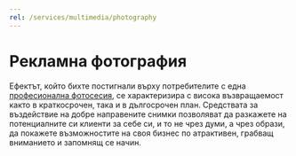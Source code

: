 ```yaml
---
rel: /services/multimedia/photography
---
```

# Рекламна **фотография**
Ефектът, който бихте постигнали върху потребителите с една [професионална фотосесия](./../бизнес-развитие/красива-усмивка/фотография.html), се характеризира с висока възвращаемост както в краткосрочен, така и в дългосрочен план. Средствата за въздействие на добре направените снимки позволяват да разкажете на потенциалните си клиенти за себе си, и то не чрез думи, а чрез образи, да покажете възможностите на своя бизнес по атрактивен, грабващ вниманието и запомнящ се начин.
